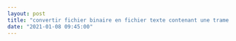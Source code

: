 ```yaml
---
layout: post
title: "convertir fichier binaire en fichier texte contenant une trame hexa"
date: "2021-01-08 09:45:00"
---
```

<script src="https://pastebin.com/embed_js/PY6bgxsr"></script>
